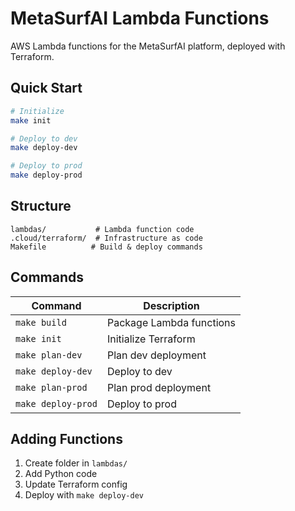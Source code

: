 # MetaSurfAI Lambda Functions

AWS Lambda functions for the MetaSurfAI platform, deployed with Terraform.

## Quick Start

```bash
# Initialize
make init

# Deploy to dev
make deploy-dev

# Deploy to prod
make deploy-prod
```

## Structure

```
lambdas/           # Lambda function code
.cloud/terraform/  # Infrastructure as code
Makefile          # Build & deploy commands
```

## Commands

| Command | Description |
|---------|-------------|
| `make build` | Package Lambda functions |
| `make init` | Initialize Terraform |
| `make plan-dev` | Plan dev deployment |
| `make deploy-dev` | Deploy to dev |
| `make plan-prod` | Plan prod deployment |
| `make deploy-prod` | Deploy to prod |

## Adding Functions

1. Create folder in `lambdas/`
2. Add Python code
3. Update Terraform config
4. Deploy with `make deploy-dev`




